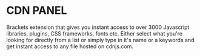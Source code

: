CDN PANEL 
==========

 Brackets extension that gives you instant access to over 3000 Javascript libraries, plugins, CSS frameworks, fonts etc.
 Either select what you're looking for directly from a list or simply type in it's name or a keywords and get instant access to any file hosted on cdnjs.com.

